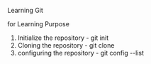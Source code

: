 Learning Git

for Learning Purpose

1. Initialize the repository - git init
2. Cloning the repository - git clone
3. configuring the repository - git config --list
